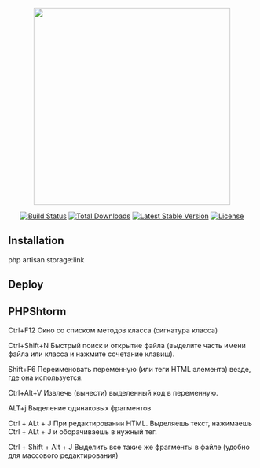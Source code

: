 <p align="center"><a href="https://laravel.com" target="_blank"><img src="https://raw.githubusercontent.com/laravel/art/master/logo-lockup/5%20SVG/2%20CMYK/1%20Full%20Color/laravel-logolockup-cmyk-red.svg" width="400"></a></p>

<p align="center">
<a href="https://travis-ci.org/laravel/framework"><img src="https://travis-ci.org/laravel/framework.svg" alt="Build Status"></a>
<a href="https://packagist.org/packages/laravel/framework"><img src="https://img.shields.io/packagist/dt/laravel/framework" alt="Total Downloads"></a>
<a href="https://packagist.org/packages/laravel/framework"><img src="https://img.shields.io/packagist/v/laravel/framework" alt="Latest Stable Version"></a>
<a href="https://packagist.org/packages/laravel/framework"><img src="https://img.shields.io/packagist/l/laravel/framework" alt="License"></a>
</p>

## Installation

php artisan storage:link


## Deploy

## PHPShtorm

Ctrl+F12
Окно со списком методов класса (сигнатура класса)

Ctrl+Shift+N
Быстрый поиск и открытие файла (выделите часть имени файла или класса и нажмите сочетание клавиш).

Shift+F6
Переименовать переменную (или теги HTML элемента) везде, где она используется.

Ctrl+Alt+V
Извлечь (вынести) выделенный код в переменную.

ALT+j
Выделение одинаковых фрагментов

Ctrl + ALt + J
При редактировании HTML. Выделяешь текст, нажимаешь Ctrl + ALt + J и оборачиваешь в нужный тег.

Ctrl + Shift + Alt + J
Выделить все такие же фрагменты в файле (удобно для массового редактирования)